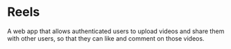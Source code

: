 # Reels
 A web app that allows authenticated users to upload videos and share them with other users, so that they can like and comment on those videos.
